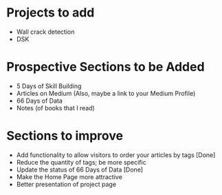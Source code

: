 # Projects to add
- Wall crack detection
- DSK

# Prospective Sections to be Added
- 5 Days of Skill Building
- Articles on Medium (Also, maybe a link to your Medium Profile)
- 66 Days of Data
- Notes (of books that I read)

# Sections to improve
- Add functionality to allow visitors to order your articles by tags [Done]
- Reduce the quantity of tags; be more specific
- Update the status of 66 Days of Data [Done]
- Make the Home Page more attractive
- Better presentation of project page



